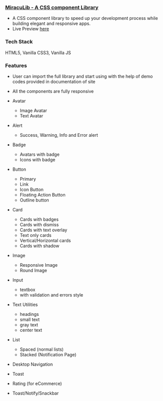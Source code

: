 ### [MiracuLib - A CSS component Library](https://miraculib.netlify.app)
- A CSS component library to speed up your development process while building elegant and responsive apps.
- Live Preview [here](https://miraculib.netlify.app)

### Tech Stack
HTML5, Vanilla CSS3, Vanilla JS

### Features
- User can import the full library and start using with the help of demo codes provided in documentation of site
- All the components are fully responsive

- Avatar
  - Image Avatar
  - Text Avatar
- Alert
  - Success, Warning, Info and Error alert 
- Badge
  - Avatars with badge
  - Icons with badge
- Button
  - Primary
  - Link
  - Icon Button
  - Floating Action Button
  - Outline button
- Card
  - Cards with badges
  - Cards with dismiss
  - Cards with text overlay
  - Text only cards
  - Vertical/Horizontal cards
  - Cards with shadow
- Image
  - Responsive Image
  - Round Image
- Input
  - textbox
  - with validation and errors style
- Text Utilities
  - headings
  - small text
  - gray text
  - center text
- List
  - Spaced (normal lists)
  - Stacked (Notification Page)
- Desktop Navigation
- Toast
- Rating (for eCommerce)
- Toast/Notify/Snackbar
